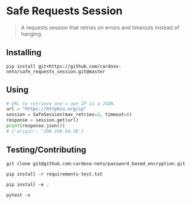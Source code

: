 # Safe Requests Session
> A requests session that retries on errors and timeouts instead of hanging.

## Installing

`pip install git+https://github.com/cardoso-neto/safe_requests_session.git@master`

## Using

```python
# URL to retrieve one's own IP in a JSON.
url = "https://httpbin.org/ip"
session = SafeSession(max_retries=3, timeout=8)
response = session.get(url)
print(response.json())
# {'origin': '200.100.64.36'}
```

## Testing/Contributing

`git clone git@github.com:cardoso-neto/password_based_encryption.git`

`pip install -r requirements-test.txt`

`pip install -e .`

`pytest -v`
